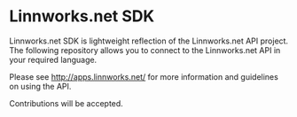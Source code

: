 # Linnworks.net SDK
Linnworks.net SDK is lightweight reflection of the Linnworks.net API project. The following repository allows you to connect to the Linnworks.net API in your required language.

Please see http://apps.linnworks.net/ for more information and guidelines on using the API.

Contributions will be accepted.
